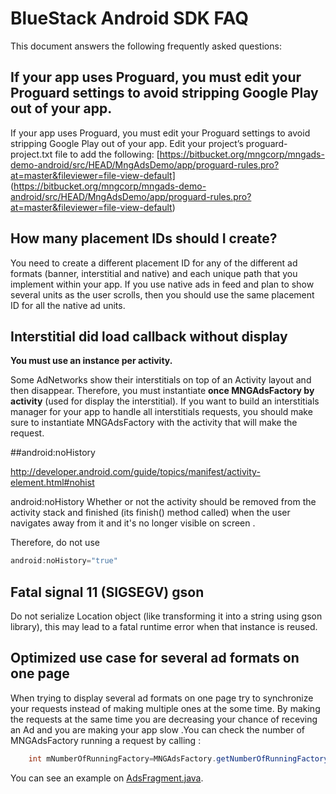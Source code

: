 # BlueStack Android SDK FAQ 

This document answers the following frequently asked questions:


## If your app uses Proguard, you must edit your Proguard settings to avoid stripping Google Play out of your app. 

If your app uses Proguard, you must edit your Proguard settings to avoid stripping Google Play out of your app. Edit your project’s proguard-project.txt file to add the following: [https://bitbucket.org/mngcorp/mngads-demo-android/src/HEAD/MngAdsDemo/app/proguard-rules.pro?at=master&fileviewer=file-view-default] (https://bitbucket.org/mngcorp/mngads-demo-android/src/HEAD/MngAdsDemo/app/proguard-rules.pro?at=master&fileviewer=file-view-default)

## How many placement IDs should I create?
You need to create a different placement ID for any of the different ad formats (banner, interstitial and native) and each unique path that you implement within your app. 
If you use native ads in feed and plan to show several units as the user scrolls, then you should use the same placement ID for all the native ad units.

## Interstitial did load callback without display

**You must use an instance per activity.**

Some AdNetworks show their interstitials on top of an Activity layout and then disappear. Therefore, you must instantiate **once MNGAdsFactory by activity** (used for display the interstitial). If you want to build an interstitials manager for your app to handle all interstitials requests, you should make sure to instantiate MNGAdsFactory with the activity that will make the request.

##android:noHistory

http://developer.android.com/guide/topics/manifest/activity-element.html#nohist

android:noHistory
Whether or not the activity should be removed from the activity stack and finished (its finish() method called) when the user navigates away from it and it's no longer visible on screen .

Therefore, do not use

```java
android:noHistory="true"
```

## Fatal signal 11 (SIGSEGV) gson

Do not serialize Location object (like transforming it into a string using gson library), this may lead to a fatal runtime error when that instance is reused.


## Optimized use case for several ad formats on one page

When trying to display several ad formats on one page try to synchronize your requests instead of making multiple ones at the some time. By making the requests at the same time you are decreasing your chance of receving an Ad and you are making your app slow .You can check the number of MNGAdsFactory running a request by calling :


```java
    int mNumberOfRunningFactory=MNGAdsFactory.getNumberOfRunningFactory() ;
```

You can see an example on [AdsFragment.java].



[AdsFragment.java]:https://bitbucket.org/mngcorp/mngads-demo-android/src/master/MngAdsDemo/app/src/main/java/com/example/mngadsdemo/fragment/AdsFragment.java